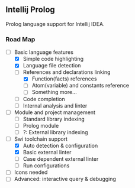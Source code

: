 Intellij Prolog
---

Prolog language support for Intellij IDEA.

### Road Map
- [ ] Basic language features
    - [x] Simple code highlighting
    - [x] Language file detection
    - [ ] References and declarations linking
        - [x] Function(facts) references
        - [ ] Atom(variable) and constants reference
        - [ ] Something more...
    - [ ] Code completion
    - [ ] Internal analysis and linter
- [ ] Module and project management
    - [ ] Standard library indexing
    - [ ] Prolog module
    - [ ] ?: External library indexing
- [ ] Swi toolchain support
    - [x] Auto detection & configuration
    - [x] Basic external linter
    - [ ] Case dependent external linter
    - [ ] Run configurations
- [ ] Icons needed
- [ ] Advanced: interactive query & debugging
